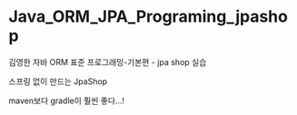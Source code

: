 # Java_ORM_JPA_Programing_jpashop
김영한 자바 ORM 표준 프로그래밍-기본편 - jpa shop 실습

스프링 없이 만드는 JpaShop

maven보다 gradle이 훨씬 좋다...!

